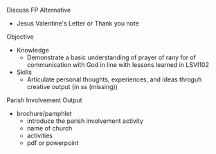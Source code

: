 Discuss FP
Alternative
- Jesus Valentine's Letter or Thank you note

Objective
- Knowledge
	- Demonstrate a basic understanding of prayer of rany for of communication with God in line with lessons learned in LSVI102
- Skills
	- Articulate personal thoughts, experiences, and ideas throguh creative output (in ss (missing))

Parish Involvement Output
- brochure/pamphlet
	- introduce the parish involvement activity
	- name of church
	- activities
	- pdf or powerpoint

